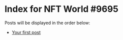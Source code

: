 # Index for NFT World #9695
Posts will be displayed in the order below:

- [Your first post](./001-first.md)

